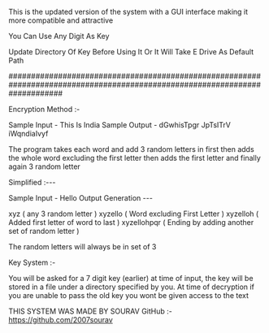 This is the updated version of the system with a GUI interface making it more compatible and attractive

You Can Use Any Digit As Key

Update Directory Of Key Before Using It Or It Will Take E Drive As Default Path



############################################################################################################################


Encryption Method :-


Sample Input - This Is India
Sample Output - dGwhisTpgr JpTsITrV iWqndiaIvyf 

The program takes each word and add 3 random letters in first then adds the whole word excluding the first letter then adds the first letter and finally again 3 random letter

Simplified :---

Sample Input - Hello
Output Generation ---

xyz ( any 3 random letter )
xyzello ( Word excluding First Letter )
xyzelloh ( Added first letter of word to last )
xyzellohpqr ( Ending by adding another set of random letter )

The random letters will always be in set of 3 


Key System :-

You will be asked for a 7 digit key (earlier) at time of input, the key will be stored in a file under a directory specified by you.
At time of decryption if you are unable to pass the old key you wont be given access to the text

THIS SYSTEM WAS MADE BY SOURAV 
GitHub :- https://github.com/2007sourav